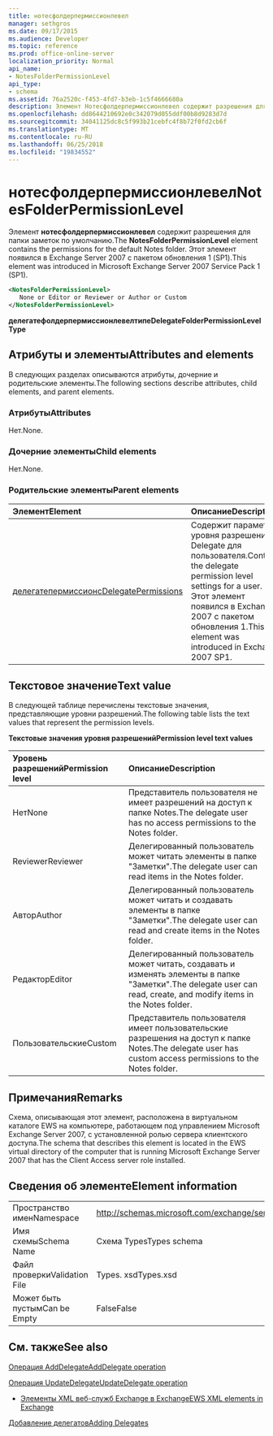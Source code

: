 ```yaml
---
title: нотесфолдерпермиссионлевел
manager: sethgros
ms.date: 09/17/2015
ms.audience: Developer
ms.topic: reference
ms.prod: office-online-server
localization_priority: Normal
api_name:
- NotesFolderPermissionLevel
api_type:
- schema
ms.assetid: 76a2520c-f453-4fd7-b3eb-1c5f4666680a
description: Элемент Нотесфолдерпермиссионлевел содержит разрешения для папки заметок по умолчанию. Этот элемент появился в Exchange Server 2007 с пакетом обновления 1 (SP1).
ms.openlocfilehash: dd8644210692e0c342079d055ddf00b8d9283d7d
ms.sourcegitcommit: 34041125dc8c5f993b21cebfc4f8b72f0fd2cb6f
ms.translationtype: MT
ms.contentlocale: ru-RU
ms.lasthandoff: 06/25/2018
ms.locfileid: "19834552"
---
```

# <a name="notesfolderpermissionlevel"></a><span data-ttu-id="b565a-104">нотесфолдерпермиссионлевел</span><span class="sxs-lookup"><span data-stu-id="b565a-104">NotesFolderPermissionLevel</span></span>

<span data-ttu-id="b565a-105">Элемент **нотесфолдерпермиссионлевел** содержит разрешения для папки заметок по умолчанию.</span><span class="sxs-lookup"><span data-stu-id="b565a-105">The **NotesFolderPermissionLevel** element contains the permissions for the default Notes folder.</span></span> <span data-ttu-id="b565a-106">Этот элемент появился в Exchange Server 2007 с пакетом обновления 1 (SP1).</span><span class="sxs-lookup"><span data-stu-id="b565a-106">This element was introduced in Microsoft Exchange Server 2007 Service Pack 1 (SP1).</span></span> 
  
```xml
<NotesFolderPermissionLevel>
   None or Editor or Reviewer or Author or Custom
</NotesFolderPermissionLevel>
```

 <span data-ttu-id="b565a-107">**делегатефолдерпермиссионлевелтипе**</span><span class="sxs-lookup"><span data-stu-id="b565a-107">**DelegateFolderPermissionLevelType**</span></span>
## <a name="attributes-and-elements"></a><span data-ttu-id="b565a-108">Атрибуты и элементы</span><span class="sxs-lookup"><span data-stu-id="b565a-108">Attributes and elements</span></span>

<span data-ttu-id="b565a-109">В следующих разделах описываются атрибуты, дочерние и родительские элементы.</span><span class="sxs-lookup"><span data-stu-id="b565a-109">The following sections describe attributes, child elements, and parent elements.</span></span>
  
### <a name="attributes"></a><span data-ttu-id="b565a-110">Атрибуты</span><span class="sxs-lookup"><span data-stu-id="b565a-110">Attributes</span></span>

<span data-ttu-id="b565a-111">Нет.</span><span class="sxs-lookup"><span data-stu-id="b565a-111">None.</span></span>
  
### <a name="child-elements"></a><span data-ttu-id="b565a-112">Дочерние элементы</span><span class="sxs-lookup"><span data-stu-id="b565a-112">Child elements</span></span>

<span data-ttu-id="b565a-113">Нет.</span><span class="sxs-lookup"><span data-stu-id="b565a-113">None.</span></span>
  
### <a name="parent-elements"></a><span data-ttu-id="b565a-114">Родительские элементы</span><span class="sxs-lookup"><span data-stu-id="b565a-114">Parent elements</span></span>

|<span data-ttu-id="b565a-115">**Элемент**</span><span class="sxs-lookup"><span data-stu-id="b565a-115">**Element**</span></span>|<span data-ttu-id="b565a-116">**Описание**</span><span class="sxs-lookup"><span data-stu-id="b565a-116">**Description**</span></span>|
|:-----|:-----|
|[<span data-ttu-id="b565a-117">делегатепермиссионс</span><span class="sxs-lookup"><span data-stu-id="b565a-117">DelegatePermissions</span></span>](delegatepermissions.md) <br/> |<span data-ttu-id="b565a-118">Содержит параметры уровня разрешений Delegate для пользователя.</span><span class="sxs-lookup"><span data-stu-id="b565a-118">Contains the delegate permission level settings for a user.</span></span> <span data-ttu-id="b565a-119">Этот элемент появился в Exchange 2007 с пакетом обновления 1.</span><span class="sxs-lookup"><span data-stu-id="b565a-119">This element was introduced in Exchange 2007 SP1.</span></span>  <br/> |
   
## <a name="text-value"></a><span data-ttu-id="b565a-120">Текстовое значение</span><span class="sxs-lookup"><span data-stu-id="b565a-120">Text value</span></span>

<span data-ttu-id="b565a-121">В следующей таблице перечислены текстовые значения, представляющие уровни разрешений.</span><span class="sxs-lookup"><span data-stu-id="b565a-121">The following table lists the text values that represent the permission levels.</span></span>
  
<span data-ttu-id="b565a-122">**Текстовые значения уровня разрешений**</span><span class="sxs-lookup"><span data-stu-id="b565a-122">**Permission level text values**</span></span>

|<span data-ttu-id="b565a-123">**Уровень разрешений**</span><span class="sxs-lookup"><span data-stu-id="b565a-123">**Permission level**</span></span>|<span data-ttu-id="b565a-124">**Описание**</span><span class="sxs-lookup"><span data-stu-id="b565a-124">**Description**</span></span>|
|:-----|:-----|
|<span data-ttu-id="b565a-125">Нет</span><span class="sxs-lookup"><span data-stu-id="b565a-125">None</span></span>  <br/> |<span data-ttu-id="b565a-126">Представитель пользователя не имеет разрешений на доступ к папке Notes.</span><span class="sxs-lookup"><span data-stu-id="b565a-126">The delegate user has no access permissions to the Notes folder.</span></span>  <br/> |
|<span data-ttu-id="b565a-127">Reviewer</span><span class="sxs-lookup"><span data-stu-id="b565a-127">Reviewer</span></span>  <br/> |<span data-ttu-id="b565a-128">Делегированный пользователь может читать элементы в папке "Заметки".</span><span class="sxs-lookup"><span data-stu-id="b565a-128">The delegate user can read items in the Notes folder.</span></span>  <br/> |
|<span data-ttu-id="b565a-129">Автор</span><span class="sxs-lookup"><span data-stu-id="b565a-129">Author</span></span>  <br/> |<span data-ttu-id="b565a-130">Делегированный пользователь может читать и создавать элементы в папке "Заметки".</span><span class="sxs-lookup"><span data-stu-id="b565a-130">The delegate user can read and create items in the Notes folder.</span></span>  <br/> |
|<span data-ttu-id="b565a-131">Редактор</span><span class="sxs-lookup"><span data-stu-id="b565a-131">Editor</span></span>  <br/> |<span data-ttu-id="b565a-132">Делегированный пользователь может читать, создавать и изменять элементы в папке "Заметки".</span><span class="sxs-lookup"><span data-stu-id="b565a-132">The delegate user can read, create, and modify items in the Notes folder.</span></span>  <br/> |
|<span data-ttu-id="b565a-133">Пользовательские</span><span class="sxs-lookup"><span data-stu-id="b565a-133">Custom</span></span>  <br/> |<span data-ttu-id="b565a-134">Представитель пользователя имеет пользовательские разрешения на доступ к папке Notes.</span><span class="sxs-lookup"><span data-stu-id="b565a-134">The delegate user has custom access permissions to the Notes folder.</span></span>  <br/> |
   
## <a name="remarks"></a><span data-ttu-id="b565a-135">Примечания</span><span class="sxs-lookup"><span data-stu-id="b565a-135">Remarks</span></span>

<span data-ttu-id="b565a-136">Схема, описывающая этот элемент, расположена в виртуальном каталоге EWS на компьютере, работающем под управлением Microsoft Exchange Server 2007, с установленной ролью сервера клиентского доступа.</span><span class="sxs-lookup"><span data-stu-id="b565a-136">The schema that describes this element is located in the EWS virtual directory of the computer that is running Microsoft Exchange Server 2007 that has the Client Access server role installed.</span></span>
  
## <a name="element-information"></a><span data-ttu-id="b565a-137">Сведения об элементе</span><span class="sxs-lookup"><span data-stu-id="b565a-137">Element information</span></span>

|||
|:-----|:-----|
|<span data-ttu-id="b565a-138">Пространство имен</span><span class="sxs-lookup"><span data-stu-id="b565a-138">Namespace</span></span>  <br/> |http://schemas.microsoft.com/exchange/services/2006/types  <br/> |
|<span data-ttu-id="b565a-139">Имя схемы</span><span class="sxs-lookup"><span data-stu-id="b565a-139">Schema Name</span></span>  <br/> |<span data-ttu-id="b565a-140">Схема Types</span><span class="sxs-lookup"><span data-stu-id="b565a-140">Types schema</span></span>  <br/> |
|<span data-ttu-id="b565a-141">Файл проверки</span><span class="sxs-lookup"><span data-stu-id="b565a-141">Validation File</span></span>  <br/> |<span data-ttu-id="b565a-142">Types. xsd</span><span class="sxs-lookup"><span data-stu-id="b565a-142">Types.xsd</span></span>  <br/> |
|<span data-ttu-id="b565a-143">Может быть пустым</span><span class="sxs-lookup"><span data-stu-id="b565a-143">Can be Empty</span></span>  <br/> |<span data-ttu-id="b565a-144">False</span><span class="sxs-lookup"><span data-stu-id="b565a-144">False</span></span>  <br/> |
   
## <a name="see-also"></a><span data-ttu-id="b565a-145">См. также</span><span class="sxs-lookup"><span data-stu-id="b565a-145">See also</span></span>



[<span data-ttu-id="b565a-146">Операция AddDelegate</span><span class="sxs-lookup"><span data-stu-id="b565a-146">AddDelegate operation</span></span>](adddelegate-operation.md)
  
[<span data-ttu-id="b565a-147">Операция UpdateDelegate</span><span class="sxs-lookup"><span data-stu-id="b565a-147">UpdateDelegate operation</span></span>](updatedelegate-operation.md)


- [<span data-ttu-id="b565a-148">Элементы XML веб-служб Exchange в Exchange</span><span class="sxs-lookup"><span data-stu-id="b565a-148">EWS XML elements in Exchange</span></span>](ews-xml-elements-in-exchange.md)


[<span data-ttu-id="b565a-149">Добавление делегатов</span><span class="sxs-lookup"><span data-stu-id="b565a-149">Adding Delegates</span></span>](http://msdn.microsoft.com/library/3a744150-66a3-4a13-9433-793603ba5038%28Office.15%29.aspx)

